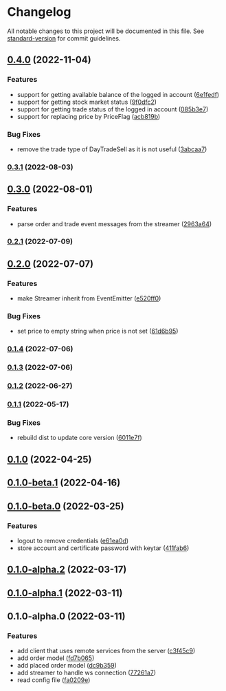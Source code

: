# Changelog

All notable changes to this project will be documented in this file. See [standard-version](https://github.com/conventional-changelog/standard-version) for commit guidelines.

## [0.4.0](https://github.com/fugle-dev/fugle-trade-node/compare/v0.3.1...v0.4.0) (2022-11-04)


### Features

* support for getting available balance of the logged in account ([6e1fedf](https://github.com/fugle-dev/fugle-trade-node/commit/6e1fedf3b2e0de1319169ca5b7cfca5a6b7f6939))
* support for getting stock market status ([9f0dfc2](https://github.com/fugle-dev/fugle-trade-node/commit/9f0dfc20daebe7c432b5b2f668cab0f35ef87b76))
* support for getting trade status of the logged in account ([085b3e7](https://github.com/fugle-dev/fugle-trade-node/commit/085b3e72a6e946474b0011cab23b237397a81771))
* support for replacing price by PriceFlag ([acb819b](https://github.com/fugle-dev/fugle-trade-node/commit/acb819b5fa6d13a7e51be78870b7490f7a4e39a5))


### Bug Fixes

* remove the trade type of DayTradeSell as it is not useful ([3abcaa7](https://github.com/fugle-dev/fugle-trade-node/commit/3abcaa7e72a17b71f3e6543ff1192347fbdbf80d))

### [0.3.1](https://github.com/fugle-dev/fugle-trade-node/compare/v0.3.0...v0.3.1) (2022-08-03)

## [0.3.0](https://github.com/fugle-dev/fugle-trade-node/compare/v0.2.1...v0.3.0) (2022-08-01)


### Features

* parse order and trade event messages from the streamer ([2963a64](https://github.com/fugle-dev/fugle-trade-node/commit/2963a6464c304c2f8367ca3cd9772d6e3b088ce2))

### [0.2.1](https://github.com/fugle-dev/fugle-trade-node/compare/v0.2.0...v0.2.1) (2022-07-09)

## [0.2.0](https://github.com/fugle-dev/fugle-trade-node/compare/v0.1.4...v0.2.0) (2022-07-07)


### Features

* make Streamer inherit from EventEmitter ([e520ff0](https://github.com/fugle-dev/fugle-trade-node/commit/e520ff0b519b79a211555e6c138f3c06078ccdb0))


### Bug Fixes

* set price to empty string when price is not set ([61d6b95](https://github.com/fugle-dev/fugle-trade-node/commit/61d6b95d9fe3f61b95f95c76a3e757259582ecbe))

### [0.1.4](https://github.com/fugle-dev/fugle-trade-node/compare/v0.1.3...v0.1.4) (2022-07-06)

### [0.1.3](https://github.com/fugle-dev/fugle-trade-node/compare/v0.1.2...v0.1.3) (2022-07-06)

### [0.1.2](https://github.com/fugle-dev/fugle-trade-node/compare/v0.1.1...v0.1.2) (2022-06-27)

### [0.1.1](https://github.com/fugle-dev/fugle-trade-node/compare/v0.1.0...v0.1.1) (2022-05-17)


### Bug Fixes

* rebuild dist to update core version ([6011e7f](https://github.com/fugle-dev/fugle-trade-node/commit/6011e7f9ed51726b4b0aab957b73bf7fc34991f0))

## [0.1.0](https://github.com/fugle-dev/fugle-trade-node/compare/v0.1.0-beta.1...v0.1.0) (2022-04-25)

## [0.1.0-beta.1](https://github.com/fugle-dev/fugle-trade-node/compare/v0.1.0-beta.0...v0.1.0-beta.1) (2022-04-16)

## [0.1.0-beta.0](https://github.com/fugle-dev/fugle-trade-node/compare/v0.1.0-alpha.2...v0.1.0-beta.0) (2022-03-25)


### Features

* logout to remove credentials ([e61ea0d](https://github.com/fugle-dev/fugle-trade-node/commit/e61ea0d66526b9f3cc0bc2dd188c81f5bc20ce03))
* store account and certificate password with keytar ([411fab6](https://github.com/fugle-dev/fugle-trade-node/commit/411fab65be33ad74ce52f4bf6f5d8fb4f76ea6af))

## [0.1.0-alpha.2](https://github.com/fugle-dev/fugle-trade-node/compare/v0.1.0-alpha.1...v0.1.0-alpha.2) (2022-03-17)

## [0.1.0-alpha.1](https://github.com/fugle-dev/fugle-trade-node/compare/v0.1.0-alpha.0...v0.1.0-alpha.1) (2022-03-11)

## 0.1.0-alpha.0 (2022-03-11)


### Features

* add client that uses remote services from the server ([c3f45c9](https://github.com/fugle-dev/fugle-trade-node/commit/c3f45c9dcada9b8e3251182fe1111827b859d92e))
* add order model ([fd7b065](https://github.com/fugle-dev/fugle-trade-node/commit/fd7b065f62e604b107d33f4afd3b759dd8c53991))
* add placed order model ([dc9b359](https://github.com/fugle-dev/fugle-trade-node/commit/dc9b3599a3eadce96ddbb15add313375e59596bf))
* add streamer to handle ws connection ([77261a7](https://github.com/fugle-dev/fugle-trade-node/commit/77261a794a439f37846aac2b1c2b6e4ccfe0eed0))
* read config file ([fa0209e](https://github.com/fugle-dev/fugle-trade-node/commit/fa0209e2d45e27bcf6e15c36edfb328dabbb3ebf))
